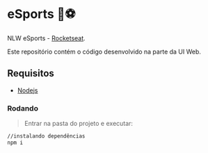 # eSports :rocket::soccer:
NLW eSports - [Rocketseat](https://rseat.in/nlw-edicao-esports).

Este repositório contém o código desenvolvido na parte da UI Web.

## Requisitos
- [Nodejs]()

### Rodando
> Entrar na pasta do projeto e executar: 

```sh 
//instalando dependências 
npm i 
